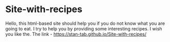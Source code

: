 # Site-with-recipes
Hello, this html-based site should help you if you do not know what you are going to eat.
I try to help you by providing some interesting recipes. I wish you like the. 
The link - https://stan-tab.github.io/Site-with-recipes/
